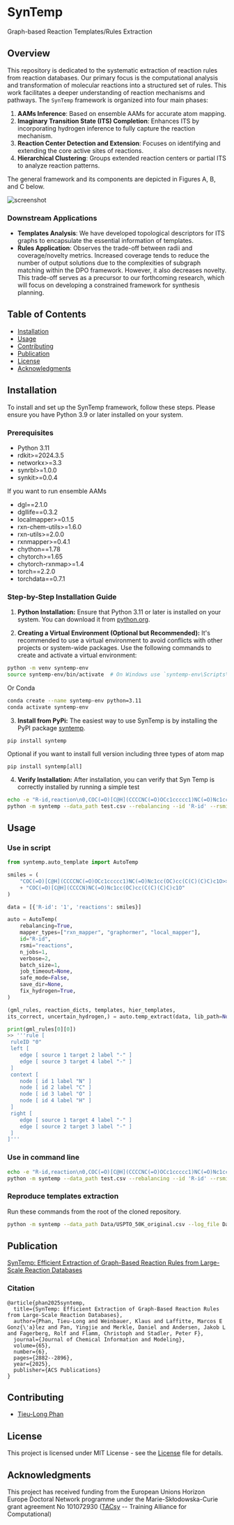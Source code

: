 # SynTemp
Graph-based Reaction Templates/Rules Extraction 

## Overview

This repository is dedicated to the systematic extraction of reaction rules from reaction databases. Our primary focus is the computational analysis and transformation of molecular reactions into a structured set of rules. This work facilitates a deeper understanding of reaction mechanisms and pathways. The `SynTemp` framework is organized into four main phases:

1. **AAMs Inference**: Based on ensemble AAMs for accurate atom mapping.
2. **Imaginary Transition State (ITS) Completion**: Enhances ITS by incorporating hydrogen inference to fully capture the reaction mechanism.
3. **Reaction Center Detection and Extension**: Focuses on identifying and extending the core active sites of reactions.
4. **Hierarchical Clustering**: Groups extended reaction centers or partial ITS to analyze reaction patterns.

The general framework and its components are depicted in Figures A, B, and C below.

![screenshot](https://github.com/TieuLongPhan/SynTemp/raw/main/Docs/Image/TOC.png)

### Downstream Applications

- **Templates Analysis**: We have developed topological descriptors for ITS graphs to encapsulate the essential information of templates.
- **Rules Application**: Observes the trade-off between radii and coverage/novelty metrics. Increased coverage tends to reduce the number of output solutions due to the complexities of subgraph matching within the DPO framework. However, it also decreases novelty. This trade-off serves as a precursor to our forthcoming research, which will focus on developing a constrained framework for synthesis planning.


## Table of Contents
- [Installation](#installation)
- [Usage](#usage)
- [Contributing](#contributing)
- [Publication](#publication)
- [License](#license)
- [Acknowledgments](#acknowledgments)


## Installation

To install and set up the SynTemp framework, follow these steps. Please ensure you have Python 3.9 or later installed on your system.

### Prerequisites

- Python 3.11
- rdkit>=2024.3.5
- networkx>=3.3
- synrbl>=1.0.0
- synkit>=0.0.4

If you want to run ensemble AAMs

- dgl==2.1.0
- dgllife==0.3.2
- localmapper>=0.1.5
- rxn-chem-utils>=1.6.0
- rxn-utils>=2.0.0
- rxnmapper>=0.4.1
- chython==1.78
- chytorch>=1.65
- chytorch-rxnmap>=1.4
- torch==2.2.0
- torchdata==0.7.1




### Step-by-Step Installation Guide

1. **Python Installation:**
  Ensure that Python 3.11 or later is installed on your system. You can download it from [python.org](https://www.python.org/downloads/).

2. **Creating a Virtual Environment (Optional but Recommended):**
  It's recommended to use a virtual environment to avoid conflicts with other projects or system-wide packages. Use the following commands to create and activate a virtual environment:

  ```bash
  python -m venv syntemp-env
  source syntemp-env/bin/activate  # On Windows use `syntemp-env\Scripts\activate`
  ```
  Or Conda

  ```bash
  conda create --name syntemp-env python=3.11
  conda activate syntemp-env
  ```

3. **Install from PyPi:**
  The easiest way to use SynTemp is by installing the PyPI package 
  [syntemp](https://pypi.org/project/syntemp/).

  ```
  pip install syntemp
  ```
  Optional if you want to install full version including three types of atom map
  ```
  pip install syntemp[all]
  ```

4. **Verify Installation:**
  After installation, you can verify that Syn Temp is correctly installed by running a simple test

  ```bash
  echo -e "R-id,reaction\n0,COC(=O)[C@H](CCCCNC(=O)OCc1ccccc1)NC(=O)Nc1cc(OC)cc(C(C)(C)C)c1O>>COC(=O)[C@H](CCCCN)NC(=O)Nc1cc(OC)cc(C(C)(C)C)c1O" > test.csv
  python -m syntemp --data_path test.csv --rebalancing --id 'R-id' --rsmi 'reaction' --rerun_aam --fix_hydrogen --log_file ./log.txt --save_dir ./
  ```

## Usage

### Use in script
  ```python
  from syntemp.auto_template import AutoTemp

  smiles = (
      "COC(=O)[C@H](CCCCNC(=O)OCc1ccccc1)NC(=O)Nc1cc(OC)cc(C(C)(C)C)c1O>>"
      + "COC(=O)[C@H](CCCCN)NC(=O)Nc1cc(OC)cc(C(C)(C)C)c1O"
  )

  data = [{'R-id': '1', 'reactions': smiles}]

  auto = AutoTemp(
      rebalancing=True,
      mapper_types=["rxn_mapper", "graphormer", "local_mapper"],
      id="R-id",
      rsmi="reactions",
      n_jobs=1,
      verbose=2,
      batch_size=1,
      job_timeout=None,
      safe_mode=False,
      save_dir=None,
      fix_hydrogen=True,
  )

  (gml_rules, reaction_dicts, templates, hier_templates,
  its_correct, uncertain_hydrogen,) = auto.temp_extract(data, lib_path=None)

  print(gml_rules[0][0])
  >> '''rule [
   ruleID "0"
   left [
      edge [ source 1 target 2 label "-" ]
      edge [ source 3 target 4 label "-" ]
   ]
   context [
      node [ id 1 label "N" ]
      node [ id 2 label "C" ]
      node [ id 3 label "O" ]
      node [ id 4 label "H" ]
   ]
   right [
      edge [ source 1 target 4 label "-" ]
      edge [ source 2 target 3 label "-" ]
   ]
]'''
  ```
  

### Use in command line
  ```bash
  echo -e "R-id,reaction\n0,COC(=O)[C@H](CCCCNC(=O)OCc1ccccc1)NC(=O)Nc1cc(OC)cc(C(C)(C)C)c1O>>COC(=O)[C@H](CCCCN)NC(=O)Nc1cc(OC)cc(C(C)(C)C)c1O" > test.csv
  python -m syntemp --data_path test.csv --rebalancing --id 'R-id' --rsmi 'reaction' --rerun_aam --fix_hydrogen --log_file ./log.txt --save_dir ./
  ```

### Reproduce templates extraction
  Run these commands from the root of the cloned repository.
  ```bash
  python -m syntemp --data_path Data/USPTO_50K_original.csv --log_file Data/Test/log.txt --save_dir Data/Test/ --rebalancing --fix_hydrogen --rerun_aam --n_jobs 3 --batch_size 1000 --rsmi reactions --id ID
  ```
    
## Publication

[SynTemp: Efficient Extraction of Graph-Based Reaction Rules from Large-Scale Reaction Databases](https://pubs.acs.org/doi/full/10.1021/acs.jcim.4c01795)


### Citation
```
@article{phan2025syntemp,
  title={SynTemp: Efficient Extraction of Graph-Based Reaction Rules from Large-Scale Reaction Databases},
  author={Phan, Tieu-Long and Weinbauer, Klaus and Laffitte, Marcos E Gonz{\'a}lez and Pan, Yingjie and Merkle, Daniel and Andersen, Jakob L and Fagerberg, Rolf and Flamm, Christoph and Stadler, Peter F},
  journal={Journal of Chemical Information and Modeling},
  volume={65},
  number={6},
  pages={2882--2896},
  year={2025},
  publisher={ACS Publications}
}
```


## Contributing
- [Tieu-Long Phan](https://tieulongphan.github.io/)


## License

This project is licensed under MIT License - see the [License](LICENSE) file for details.

## Acknowledgments

This project has received funding from the European Unions Horizon Europe Doctoral Network programme under the Marie-Skłodowska-Curie grant agreement No 101072930 ([TACsy](https://tacsy.eu/) -- Training Alliance for Computational)